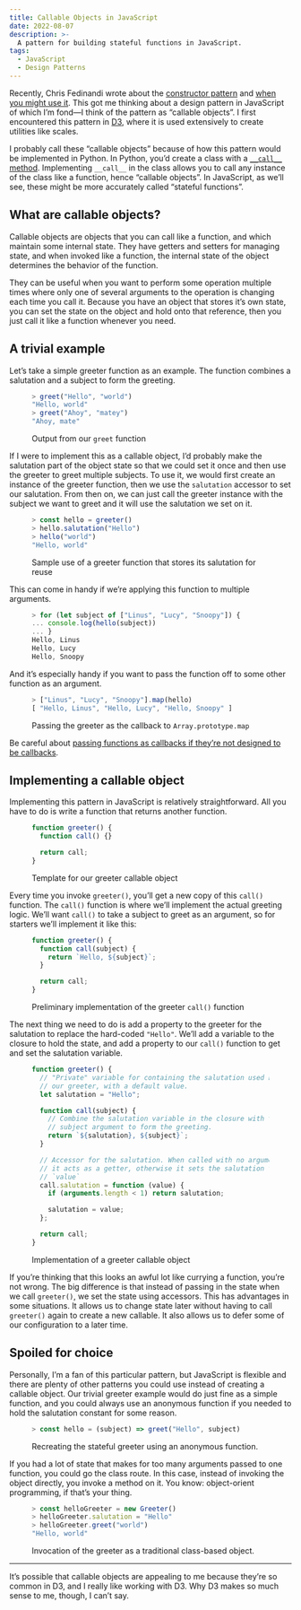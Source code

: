 ```yaml
---
title: Callable Objects in JavaScript
date: 2022-08-07
description: >-
  A pattern for building stateful functions in JavaScript.
tags:
  - JavaScript
  - Design Patterns
---
```


Recently, Chris Fedinandi wrote about the [constructor
pattern](https://gomakethings.com/the-vanilla-js-constructor-pattern/) and [when
you might use
it](https://gomakethings.com/when-and-why-would-you-use-a-constructor-pattern-over-a-utility-library-or-standalone-functions-in-vanilla-javascript/).
This got me thinking about a design pattern in JavaScript of which I’m fond—I
think of the pattern as “callable objects”. I first encountered this pattern in
[D3](https://d3js.org), where it is used extensively to create utilities like
scales.

<aside>

I probably call these “callable objects” because of how this pattern would be
implemented in Python. In Python, you’d create a class with a [`__call__`
method](https://docs.python.org/3/reference/datamodel.html?highlight=__call__#object.__call__).
Implementing `__call__` in the class allows you to call any instance of the
class like a function, hence “callable objects”. In JavaScript, as we’ll see,
these might be more accurately called “stateful functions”.

</aside>

## What are callable objects?

Callable objects are objects that you can call like a function, and which
maintain some internal state. They have getters and setters for managing state,
and when invoked like a function, the internal state of the object determines
the behavior of the function.

They can be useful when you want to perform some operation multiple times where
only one of several arguments to the operation is changing each time you call
it. Because you have an object that stores it’s own state, you can set the
state on the object and hold onto that reference, then you just call it like a
function whenever you need.

## A trivial example

Let’s take a simple greeter function as an example. The function combines a
salutation and a subject to form the greeting.

<figure>

```js
> greet("Hello", "world")
"Hello, world"
> greet("Ahoy", "matey")
"Ahoy, mate"
```

<figcaption>Output from our <code>greet</code> function</figcaption>
</figure>

If I were to implement this as a callable object, I’d probably make the
salutation part of the object state so that we could set it once and then use
the greeter to greet multiple subjects. To use it, we would first create an
instance of the greeter function, then we use the `salutation` accessor to set
our salutation. From then on, we can just call the greeter instance with the
subject we want to greet and it will use the salutation we set on it.

<figure>

```js
> const hello = greeter()
> hello.salutation("Hello")
> hello("world")
"Hello, world"
```

<figcaption>Sample use of a greeter function that stores its salutation for
reuse</figcaption>
</figure>

This can come in handy if we’re applying this function to multiple arguments.

<figure>

```js
> for (let subject of ["Linus", "Lucy", "Snoopy"]) {
... console.log(hello(subject))
... }
Hello, Linus
Hello, Lucy
Hello, Snoopy
```

<figcaption></figcaption>
</figure>

And it’s especially handy if you want to pass the function off to some other
function as an argument.

<figure>

```js
> ["Linus", "Lucy", "Snoopy"].map(hello)
[ "Hello, Linus", "Hello, Lucy", "Hello, Snoopy" ]
```

<figcaption>Passing the greeter as the callback to
<code>Array.prototype.map</code></figcaption>
</figure>

<aside>

Be careful about [passing functions as callbacks if they’re not designed to be
callbacks](https://jakearchibald.com/2021/function-callback-risks/).

</aside>

## Implementing a callable object

Implementing this pattern in JavaScript is relatively straightforward. All you
have to do is write a function that returns another function.

<figure>

```js
function greeter() {
  function call() {}

  return call;
}
```

<figcaption>Template for our greeter callable object</figcaption>
</figure>

Every time you invoke `greeter()`, you’ll get a new copy of this `call()`
function. The `call()` function is where we’ll implement the actual greeting
logic. We’ll want `call()` to take a subject to greet as an argument, so for
starters we’ll implement it like this:

<figure>

```js
function greeter() {
  function call(subject) {
    return `Hello, ${subject}`;
  }

  return call;
}
```

<figcaption>Preliminary implementation of the greeter <code>call()</code>
function</figcaption>
</figure>

The next thing we need to do is add a property to the greeter for the salutation
to replace the hard-coded `"Hello"`. We’ll add a variable to the closure to hold
the state, and add a property to our `call()` function to get and set the
salutation variable.

<figure>

```js
function greeter() {
  // "Private" variable for containing the salutation used by
  // our greeter, with a default value.
  let salutation = "Hello";

  function call(subject) {
    // Combine the salutation variable in the closure with the
    // subject argument to form the greeting.
    return `${salutation}, ${subject}`;
  }

  // Accessor for the salutation. When called with no argument,
  // it acts as a getter, otherwise it sets the salutation to
  // `value`
  call.salutation = function (value) {
    if (arguments.length < 1) return salutation;

    salutation = value;
  };

  return call;
}
```

<figcaption>Implementation of a greeter callable object</figcaption>
</figure>

If you’re thinking that this looks an awful lot like currying a function, you’re
not wrong. The big difference is that instead of passing in the state when we
call `greeter()`, we set the state using accessors. This has advantages in some
situations. It allows us to change state later without having to call
`greeter()` again to create a new callable. It also allows us to defer some of
our configuration to a later time.

## Spoiled for choice

Personally, I’m a fan of this particular pattern, but JavaScript is flexible
and there are plenty of other patterns you could use instead of creating a
callable object. Our trivial greeter example would do just fine as a simple
function, and you could always use an anonymous function if you needed to hold
the salutation constant for some reason.

<figure>

```js
> const hello = (subject) => greet("Hello", subject)
```

<figcaption>Recreating the stateful greeter using an anonymous
function.</figcaption>
</figure>

If you had a lot of state that makes for too many arguments passed to one
function, you could go the class route. In this case, instead of invoking the
object directly, you invoke a method on it. You know: object-orient programming,
if that’s your thing.

<figure>

```js
> const helloGreeter = new Greeter()
> helloGreeter.salutation = "Hello"
> helloGreeter.greet("world")
"Hello, world"
```

<figcaption>Invocation of the greeter as a traditional class-based
object.</figcaption>
</figure>

---

It’s possible that callable objects are appealing to me because they’re so
common in D3, and I really like working with D3. Why D3 makes so much sense to
me, though, I can’t say.
